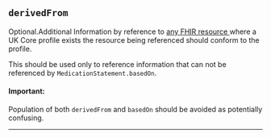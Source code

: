 ## `derivedFrom`

Optional.Additional Information by reference to <a href="https://www.hl7.org/fhir/r4/resourcelist.html">any FHIR resource </a>where a UK Core profile exists the resource being referenced should conform to the profile.

This should be used only to reference information that can not be referenced by `MedicationStatement.basedOn`. 

<div markdown="span" class="alert alert-warning" role="alert"><i class="fa fa-information"></i><h4>Important:</h4>
Population of both <code>derivedFrom</code> and <code>basedOn</code> should be avoided as potentially confusing. 
</div>


---
